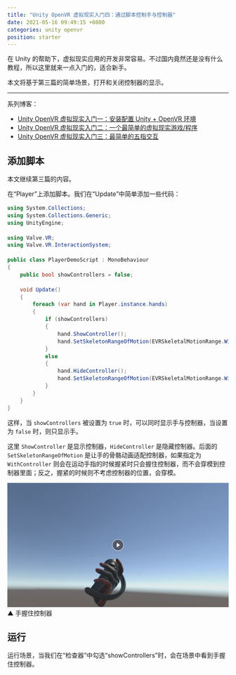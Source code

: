 ```yaml
---
title: "Unity OpenVR 虚拟现实入门四：通过脚本控制手与控制器"
date: 2021-05-16 09:49:15 +0800
categories: unity openvr
position: starter
---
```


在 Unity 的帮助下，虚拟现实应用的开发非常容易。不过国内竟然还是没有什么教程，所以这里就来一点入门的，适合新手。

本文将基于第三篇的简单场景，打开和关闭控制器的显示。

---

系列博客：

- [Unity OpenVR 虚拟现实入门一：安装配置 Unity + OpenVR 环境](https://blog.walterlv.com/post/unity-openvr-starting-1.html)
- [Unity OpenVR 虚拟现实入门二：一个最简单的虚拟现实游戏/程序](https://blog.walterlv.com/post/unity-openvr-starting-2.html)
- [Unity OpenVR 虚拟现实入门三：最简单的五指交互](https://blog.walterlv.com/post/unity-openvr-starting-3.html)

<div id="toc"></div>

## 添加脚本

本文继续第三篇的内容。

在“Player”上添加脚本。我们在“Update”中简单添加一些代码：

```csharp
using System.Collections;
using System.Collections.Generic;
using UnityEngine;

using Valve.VR;
using Valve.VR.InteractionSystem;

public class PlayerDemoScript : MonoBehaviour
{
    public bool showControllers = false;

    void Update()
    {
        foreach (var hand in Player.instance.hands)
        {
            if (showControllers)
            {
                hand.ShowController();
                hand.SetSkeletonRangeOfMotion(EVRSkeletalMotionRange.WithController);
            }
            else
            {
                hand.HideController();
                hand.SetSkeletonRangeOfMotion(EVRSkeletalMotionRange.WithoutController);
            }
        }
    }
}
```

这样，当 `showControllers` 被设置为 `true` 时，可以同时显示手与控制器，当设置为 `false` 时，则只显示手。

这里 `ShowController` 是显示控制器，`HideController` 是隐藏控制器。后面的 `SetSkeletonRangeOfMotion` 是让手的骨骼动画适配控制器，如果指定为 `WithController` 则会在运动手指的时候握紧时只会握住控制器，而不会穿模到控制器里面；反之，握紧的时候则不考虑控制器的位置，会穿模。

[![手握住控制器](/static/posts/2021-05-16-09-46-33.png)](https://r302.cc/Yz0D3Ax?platform=enpc&channel=copylink)  
▲ 手握住控制器

## 运行

运行场景，当我们在“检查器”中勾选“showControllers”时，会在场景中看到手握住控制器。
